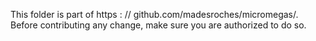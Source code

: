 This folder is part of https : // github.com/madesroches/micromegas/.
							   Before contributing any change,
							   make sure you are authorized to do so.
